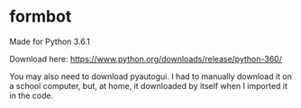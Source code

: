 # formbot

Made for Python 3.6.1

Download here: https://www.python.org/downloads/release/python-360/

You may also need to download pyautogui.
I had to manually download it on a school computer, but, at home, it downloaded by itself when I imported it in the code.
